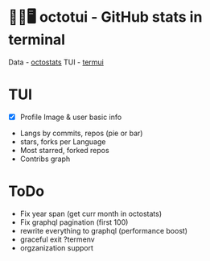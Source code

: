 # 🐙🐱🖥️ octotui - GitHub stats in terminal
Data -  <a href="https://github.com/irevenko/octostats">octostats</a> 
TUI - <a href="https://github.com/gizak/termui">termui</a> 

# TUI
- [x] Profile Image & user basic info
- Langs by commits, repos (pie or bar)
- stars, forks per Language
- Most starred, forked repos
- Contribs graph

# ToDo
- Fix year span (get curr month in octostats)
- Fix graphql pagination (first 100)
- rewrite everything to graphql (performance boost)
- graceful exit ?termenv
- orgzanization support
